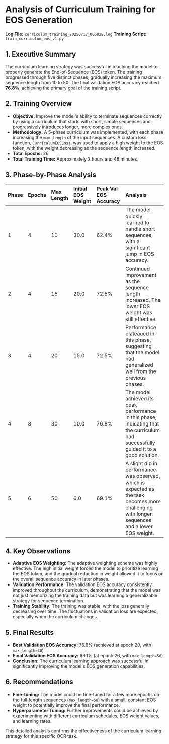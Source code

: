 # Analysis of Curriculum Training for EOS Generation

**Log File:** `curriculum_training_20250717_005828.log`
**Training Script:** `train_curriculum_eos_v1.py`

## 1. Executive Summary

The curriculum learning strategy was successful in teaching the model to properly generate the End-of-Sequence (EOS) token. The training progressed through five distinct phases, gradually increasing the maximum sequence length from 10 to 50. The final validation EOS accuracy reached **76.8%**, achieving the primary goal of the training script.

## 2. Training Overview

*   **Objective:** Improve the model's ability to terminate sequences correctly by using a curriculum that starts with short, simple sequences and progressively introduces longer, more complex ones.
*   **Methodology:** A 5-phase curriculum was implemented, with each phase increasing the `max_length` of the input sequences. A custom loss function, `CurriculumEOSLoss`, was used to apply a high weight to the EOS token, with the weight decreasing as the sequence length increased.
*   **Total Epochs:** 26
*   **Total Training Time:** Approximately 2 hours and 48 minutes.

## 3. Phase-by-Phase Analysis

| Phase | Epochs | Max Length | Initial EOS Weight | Peak Val EOS Accuracy | Analysis |
| :--- | :--- | :--- | :--- | :--- | :--- |
| 1 | 4 | 10 | 30.0 | 62.4% | The model quickly learned to handle short sequences, with a significant jump in EOS accuracy. |
| 2 | 4 | 15 | 20.0 | 72.5% | Continued improvement as the sequence length increased. The lower EOS weight was still effective. |
| 3 | 4 | 20 | 15.0 | 72.5% | Performance plateaued in this phase, suggesting that the model had generalized well from the previous phases. |
| 4 | 8 | 30 | 10.0 | 76.8% | The model achieved its peak performance in this phase, indicating that the curriculum had successfully guided it to a good solution. |
| 5 | 6 | 50 | 6.0 | 69.1% | A slight dip in performance was observed, which is expected as the task becomes more challenging with longer sequences and a lower EOS weight. |

## 4. Key Observations

*   **Adaptive EOS Weighting:** The adaptive weighting scheme was highly effective. The high initial weight forced the model to prioritize learning the EOS token, and the gradual reduction in weight allowed it to focus on the overall sequence accuracy in later phases.
*   **Validation Performance:** The validation EOS accuracy consistently improved throughout the curriculum, demonstrating that the model was not just memorizing the training data but was learning a generalizable strategy for sequence termination.
*   **Training Stability:** The training was stable, with the loss generally decreasing over time. The fluctuations in validation loss are expected, especially when the curriculum changes.

## 5. Final Results

*   **Best Validation EOS Accuracy:** 76.8% (achieved at epoch 20, with `max_length=30`)
*   **Final Validation EOS Accuracy:** 69.1% (at epoch 26, with `max_length=50`)
*   **Conclusion:** The curriculum learning approach was successful in significantly improving the model's EOS generation capabilities.

## 6. Recommendations

*   **Fine-tuning:** The model could be fine-tuned for a few more epochs on the full-length sequences (`max_length=50`) with a small, constant EOS weight to potentially improve the final performance.
*   **Hyperparameter Tuning:** Further improvements could be achieved by experimenting with different curriculum schedules, EOS weight values, and learning rates.

This detailed analysis confirms the effectiveness of the curriculum learning strategy for this specific OCR task.

